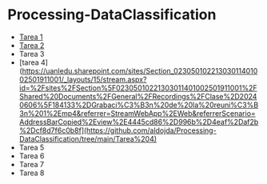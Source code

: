 # Processing-DataClassification

*  [Tarea 1](https://github.com/aldojda/Processing-DataClassification/tree/main/Tarea%201)
* [Tarea 2](https://github.com/aldojda/Processing-DataClassification/tree/main/Tarea%202)
* Tarea 3
* [tarea 4](https://uanledu.sharepoint.com/sites/Section_02305010221303011401002501911001/_layouts/15/stream.aspx?id=%2Fsites%2FSection%5F02305010221303011401002501911001%2FShared%20Documents%2FGeneral%2FRecordings%2FClase%2D20240606%5F184133%2DGrabaci%C3%B3n%20de%20la%20reuni%C3%B3n%201%2Emp4&referrer=StreamWebApp%2EWeb&referrerScenario=AddressBarCopied%2Eview%2E4445cd86%2D996b%2D4eaf%2Daf2b%2Dcf8d7f6c0b8f](https://github.com/aldojda/Processing-DataClassification/tree/main/Tarea%204)
* Tarea 5
* Tarea 6
* Tarea 7
* Tarea 8
